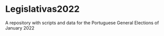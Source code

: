 # Legislativas2022
A repository with scripts and data for the Portuguese General Elections of January 2022
